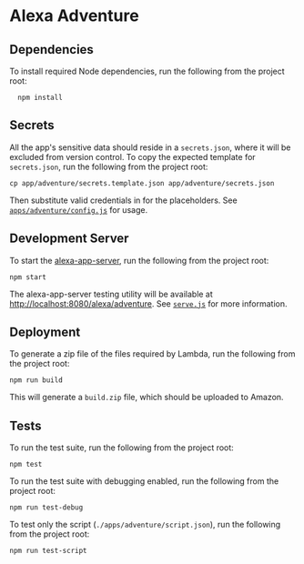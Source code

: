 # Alexa Adventure

## Dependencies

To install required Node dependencies, run the following from the project root:

```shell
  npm install
```

## Secrets

All the app's sensitive data should reside in a `secrets.json`, where it will be excluded from version control. To copy the expected template for `secrets.json`, run the following from the project root:

```shell
cp app/adventure/secrets.template.json app/adventure/secrets.json
```

Then substitute valid credentials in for the placeholders. See [`apps/adventure/config.js`](apps/adventure/config.js) for usage.


## Development Server

To start the [alexa-app-server](https://github.com/matt-kruse/alexa-app-server), run the following from the project root:

```shell
npm start
```

The alexa-app-server testing utility will be available at [http://localhost:8080/alexa/adventure](http://localhost:8080/alexa/adventure). See [`serve.js`](serve.js) for more information.

## Deployment

To generate a zip file of the files required by Lambda, run the following from the project root:

```shell
npm run build
```

This will generate a `build.zip` file, which should be uploaded to Amazon.

## Tests

To run the test suite, run the following from the project root:

```shell
npm test
```

To run the test suite with debugging enabled, run the following from the project root:

```shell
npm run test-debug
```

To test only the script (`./apps/adventure/script.json`), run the following from the project root:

```shell
npm run test-script
```
